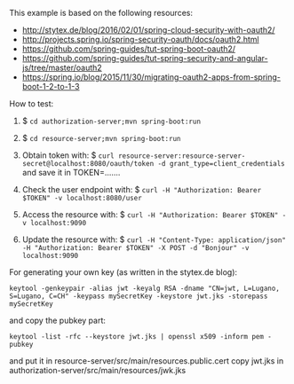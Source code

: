 This example is based on the following resources:

 - http://stytex.de/blog/2016/02/01/spring-cloud-security-with-oauth2/
 - http://projects.spring.io/spring-security-oauth/docs/oauth2.html
 - https://github.com/spring-guides/tut-spring-boot-oauth2/
 - https://github.com/spring-guides/tut-spring-security-and-angular-js/tree/master/oauth2
 - https://spring.io/blog/2015/11/30/migrating-oauth2-apps-from-spring-boot-1-2-to-1-3



How to test:

1. $ `cd authorization-server;mvn spring-boot:run`
2. $ `cd resource-server;mvn spring-boot:run`

3. Obtain token with: $ `curl resource-server:resource-server-secret@localhost:8080/oauth/token -d grant_type=client_credentials` and save it in TOKEN=.......
4. Check the user endpoint with: $ `curl -H "Authorization: Bearer $TOKEN" -v localhost:8080/user`
5. Access the resource with: $ `curl -H "Authorization: Bearer $TOKEN" -v localhost:9090`
6. Update the resource with: $ `curl -H "Content-Type: application/json" -H "Authorization: Bearer $TOKEN" -X POST -d "Bonjour" -v localhost:9090`


For generating your own key (as written in the stytex.de blog):

`
keytool -genkeypair -alias jwt -keyalg RSA -dname "CN=jwt, L=Lugano, S=Lugano, C=CH" -keypass mySecretKey -keystore jwt.jks -storepass mySecretKey
`

and copy the pubkey part:

`
keytool -list -rfc --keystore jwt.jks | openssl x509 -inform pem -pubkey
`

and put it in resource-server/src/main/resources.public.cert
copy jwt.jks in authorization-server/src/main/resources/jwk.jks